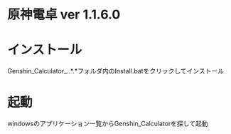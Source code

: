 # 原神電卓 ver 1.1.6.0

# インストール
Genshin_Calculator_*.*.*.*フォルダ内のInstall.batをクリックしてインストール

# 起動
windowsのアプリケーション一覧からGenshin_Calculatorを探して起動
